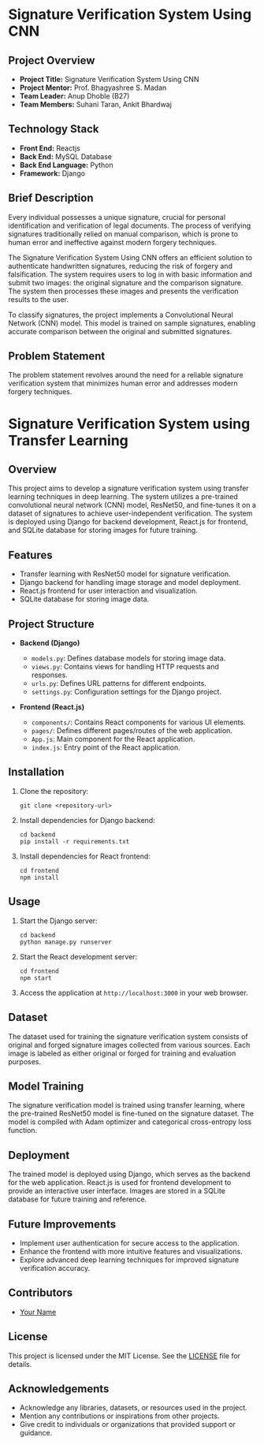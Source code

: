 
# Signature Verification System Using CNN

## Project Overview

- **Project Title:** Signature Verification System Using CNN
- **Project Mentor:** Prof. Bhagyashree S. Madan
- **Team Leader:** Anup Dhoble (B27)
- **Team Members:** Suhani Taran, Ankit Bhardwaj

## Technology Stack

- **Front End:** Reactjs
- **Back End:** MySQL Database
- **Back End Language:** Python
- **Framework:** Django

## Brief Description

Every individual possesses a unique signature, crucial for personal identification and verification of legal documents. The process of verifying signatures traditionally relied on manual comparison, which is prone to human error and ineffective against modern forgery techniques.

The Signature Verification System Using CNN offers an efficient solution to authenticate handwritten signatures, reducing the risk of forgery and falsification. The system requires users to log in with basic information and submit two images: the original signature and the comparison signature. The system then processes these images and presents the verification results to the user.

To classify signatures, the project implements a Convolutional Neural Network (CNN) model. This model is trained on sample signatures, enabling accurate comparison between the original and submitted signatures.

## Problem Statement

The problem statement revolves around the need for a reliable signature verification system that minimizes human error and addresses modern forgery techniques.

# Signature Verification System using Transfer Learning

## Overview
This project aims to develop a signature verification system using transfer learning techniques in deep learning. The system utilizes a pre-trained convolutional neural network (CNN) model, ResNet50, and fine-tunes it on a dataset of signatures to achieve user-independent verification. The system is deployed using Django for backend development, React.js for frontend, and SQLite database for storing images for future training.

## Features
- Transfer learning with ResNet50 model for signature verification.
- Django backend for handling image storage and model deployment.
- React.js frontend for user interaction and visualization.
- SQLite database for storing image data.

## Project Structure
- **Backend (Django)**
  - `models.py`: Defines database models for storing image data.
  - `views.py`: Contains views for handling HTTP requests and responses.
  - `urls.py`: Defines URL patterns for different endpoints.
  - `settings.py`: Configuration settings for the Django project.
  
- **Frontend (React.js)**
  - `components/`: Contains React components for various UI elements.
  - `pages/`: Defines different pages/routes of the web application.
  - `App.js`: Main component for the React application.
  - `index.js`: Entry point of the React application.

## Installation
1. Clone the repository:
   ```
   git clone <repository-url>
   ```
2. Install dependencies for Django backend:
   ```
   cd backend
   pip install -r requirements.txt
   ```
3. Install dependencies for React frontend:
   ```
   cd frontend
   npm install
   ```

## Usage
1. Start the Django server:
   ```
   cd backend
   python manage.py runserver
   ```
2. Start the React development server:
   ```
   cd frontend
   npm start
   ```
3. Access the application at `http://localhost:3000` in your web browser.

## Dataset
The dataset used for training the signature verification system consists of original and forged signature images collected from various sources. Each image is labeled as either original or forged for training and evaluation purposes.

## Model Training
The signature verification model is trained using transfer learning, where the pre-trained ResNet50 model is fine-tuned on the signature dataset. The model is compiled with Adam optimizer and categorical cross-entropy loss function.

## Deployment
The trained model is deployed using Django, which serves as the backend for the web application. React.js is used for frontend development to provide an interactive user interface. Images are stored in a SQLite database for future training and reference.

## Future Improvements
- Implement user authentication for secure access to the application.
- Enhance the frontend with more intuitive features and visualizations.
- Explore advanced deep learning techniques for improved signature verification accuracy.

## Contributors
- [Your Name](https://github.com/your-username)

## License
This project is licensed under the MIT License. See the [LICENSE](./LICENSE) file for details.

## Acknowledgements
- Acknowledge any libraries, datasets, or resources used in the project.
- Mention any contributions or inspirations from other projects.
- Give credit to individuals or organizations that provided support or guidance.

